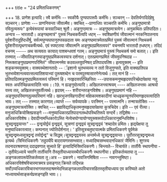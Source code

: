 +++
title = "24 प्रमिताधिकरणम्"

+++
18. प्राणेश इत्यादि। स्वै कर्मभिः -- स्वकीयैः पुण्यपापरूपैः कर्मभिः। सञ्चरन् -- देवतिर्यगादिदेहेषु सञ़्चरन्। प्राणेशः --- प्राणनियन्ता जीवात्मैव। क्वचित् --प्राणाधिपः सञ्चरति कर्मभिः। अङ्गुष्ठमात्रो रवितुल्यरूपः" इत्येवंरूपायां कस्या़ञ्चित् श्रुतौ। अङ्गुण्ठमात्रः -- अङ्गुष्ठमात्रत्वेन। अनुकथितः प्रतिपादितः। अन्यत्र -- भारतादौ। अङ्गब्ठमात्रं" पुरूषं निक्ष्चकर्पेत्यपि ध्ष्टम् -- स्वशिक्षणीयं जीवात्मानं नरकनिपातनाय पुर्वशरीरादुह्दिधीर्षु, सर्वत्मपुण्यपापानुरुपफप्रदाता यमः अङ्गष्ठमात्रमेतत्प्रमितं पुरूषं जीवात्मानं निक्ष्चकर्ष पूर्वशरीरात्पृथगाचकर्षेत्यर्थः. एवं स्पष्टतया जीवात्मनि अङ्गुषठप्रमितत्वपरं" वचनमपि भारतादौ ह्धष्टम्। तदिदं वचनम् ----- अथ सत्यवतः कायात् पाशबन्धवशं गतम्। अङ्गुष्ठमात्रं पुरूषं निक्ष्चकर्ष यमो बलात्।। इति तस्मात् --जीवालिङ्गस्याङ्गुष्ठप्रमिकत्वस्यात्र दर्शनात्। एतत्प्रमाणप्रमितं जीवमुपनिषदाह -- निरूक्ताङ्गुष्ठप्रमाणपरिमितं" जीवात्मनमेव कठवल्लयुपनिषत् प्रतिपादयतिष। इत्ययुक्तम् -- इति शङ्कनमयुक्तम्। वाक्यस्थेशानतादेः -- र्इशानो भुतभव्यस्य न ततो विजुगुण्सते, इति वाक्यप्रतिपन्न भुतभव्येशानत्ववात्सल्यातिशयाभ्यां पुरूषशब्देन च परमपुरुषासारणेनेत्यर्थः। तत् मानं हि --- प्रतिपादितमङ्गुष्ठप्रमितत्वरूपं परिमाणं हि। नरहृदयपरिच्छित्तितः ---उपासकमनुष्यहृदयपरिच्छेदापेक्षया नतु स्वतः अपरिच्छिन्नत्वादिति भावः।।19. न ह्यङ्गुष्ठेत्यादि। अखिलजन्त्वाश्रयम् ---- अखिलजन्तवः आश्रयो यस्य तत्, अखिलजन्तुवर्तीत्यर्थः। हृदयम् --- शरीरान्तरङ्गविशेषः। अङ्गुष्ठप्रमाणं नहि -- अङ्गुष्ठपरिमाणतुल्यपरिमाणं नहि। खरभुजगविहगादीनां मक्षिकामशकादीनां चाधइकन्यूनपरिमाणहृदयत्वादिति भावः। तत् --- तस्मात् कारणात्।व्याप्ते --- सर्वव्यापके। परस्मिन् -- परमात्मनि। तन्मात्रतोक्तिः --- अङ्गुष्ठमात्रत्वोक्तिः। क्वचित् --- ब्रह्मविद्याधिकृतमनुष्यहृदयापेक्षया कुत्रचिदेव। इति -- एवं रीत्या। मनुजाधिक्रियोक्तिप्रसङ्गे ---मनुष्याधिकारप्रतिपादनलब्धोपस्थितिरूपे सन्दर्भे। तद्विशेषः --- अधिकारविशेषः। देवादीनामप्धिकारोऽस्ति नेत्येचघोग्यायोग्यपुरूषरूपोऽधिकारानुबन्धिविशेषः। सूत्रद्वन्द्वद्वयान्तः" --- द्वन्द्वयोर्द्वयं द्वन्द्वद्वयं, सूत्राणां द्वन्द्वद्वयं सूत्रद्वन्द्वद्वयं 'शब्दादेव प्रमितः। हृद्यपेक्षया तु मनुष्याधिकारत्वात्। कम्पनात् ज्योतिर्दर्शनात्। ' इतिसूत्रचतुष्टयात्मके प्रमिताधिकरणे पूर्वमेकं सूत्रद्वन्द्वमध्यसूत्रद्वन्द्वं तयोर्द्वन्द्वं" च सिद्धम्।सूत्रद्वन्द्वद्वयस्य अन्तर्मध्ये सूत्रद्वन्द्वद्वयान्तः। पूर्वोत्तरसूत्रद्वन्द्वमध्य इत्यर्थः।त्रिभिरधिकरणैः 'तदुपर्यपि बादरायणस्सम्भवात्। मध्वादिष्वसम्भवादनधिकारं जैमिनिः। शुगस्य तदनादरश्रवणात् ददाद्रवणात् सूच्यते हि' इत्यादिभिस्रिरधिकरणैः। चिन्त्यते-- विचार्यते। तार्तीयैः स्थापनीया -- तृतीयेऽध्याये भवानि तार्तीयानि तैस्तृतीयाध्यायस्थैरधिकरणैः स्थापनीया। इतिकर्तव्यतया तु --- अङ्गकलापरूपेतिकर्तव्यता तु।अत्र -- प्रकरणे। नावजिगमिषिता ---- नावगन्तुमिष्टा। अधिकारविशेषविचारमात्रमत्र प्रसङ्गात् क्रियते तद्भिन्नः सर्वोऽप्यधिकारविचारभागस्तत्तदाश्रमभेदभिन्नाङ्गकलापविचारसहितस्तृतीयाध्याय एव करिष्यते अतो नाध्यायार्थसाङ्कर्यप्रसङ्गइति भावः।।